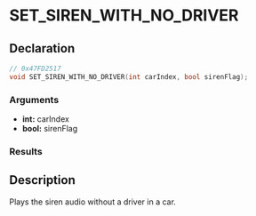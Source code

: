 # SET_SIREN_WITH_NO_DRIVER

## Declaration
```cpp
// 0x47FD2517
void SET_SIREN_WITH_NO_DRIVER(int carIndex, bool sirenFlag);
```

### Arguments
- **int:** carIndex
- **bool:** sirenFlag

### Results

## Description
Plays the siren audio without a driver in a car.